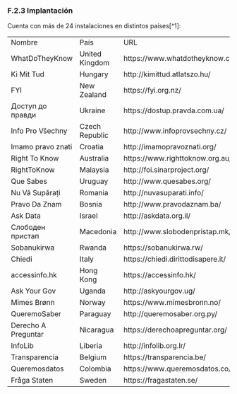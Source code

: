 ### F.2.3 Implantación

Cuenta con más de 24 instalaciones en distintos países[^1]: 

<table>
  <tr>
    <td>Nombre</td>
    <td>País</td>
    <td>URL</td>
  </tr>
  <tr>
    <td>WhatDoTheyKnow</td>
    <td>United Kingdom</td>
    <td>https://www.whatdotheyknow.com/</td>
  </tr>
  <tr>
    <td>Ki Mit Tud</td>
    <td>Hungary</td>
    <td>http://kimittud.atlatszo.hu/</td>
  </tr>
  <tr>
    <td>FYI</td>
    <td>New Zealand</td>
    <td>https://fyi.org.nz/</td>
  </tr>
  <tr>
    <td>Доступ до правди</td>
    <td>Ukraine</td>
    <td>https://dostup.pravda.com.ua/</td>
  </tr>
  <tr>
    <td>Info Pro Všechny</td>
    <td>Czech Republic</td>
    <td>http://www.infoprovsechny.cz/</td>
  </tr>
  <tr>
    <td>Imamo pravo znati</td>
    <td>Croatia</td>
    <td>http://imamopravoznati.org/</td>
  </tr>
  <tr>
    <td>Right To Know</td>
    <td>Australia</td>
    <td>https://www.righttoknow.org.au/</td>
  </tr>
  <tr>
    <td>RightToKnow</td>
    <td>Malaysia</td>
    <td>http://foi.sinarproject.org/</td>
  </tr>
  <tr>
    <td>Que Sabes</td>
    <td>Uruguay</td>
    <td>http://www.quesabes.org/</td>
  </tr>
  <tr>
    <td>Nu Vă Supărați</td>
    <td>Romania</td>
    <td>http://nuvasuparati.info/</td>
  </tr>
  <tr>
    <td>Pravo Da Znam</td>
    <td>Bosnia</td>
    <td>http://www.pravodaznam.ba/</td>
  </tr>
  <tr>
    <td>Ask Data</td>
    <td>Israel</td>
    <td>http://askdata.org.il/</td>
  </tr>
  <tr>
    <td>Слободен пристап</td>
    <td>Macedonia</td>
    <td>http://www.slobodenpristap.mk/</td>
  </tr>
  <tr>
    <td>Sobanukirwa</td>
    <td>Rwanda</td>
    <td>https://sobanukirwa.rw/</td>
  </tr>
  <tr>
    <td>Chiedi</td>
    <td>Italy</td>
    <td>https://chiedi.dirittodisapere.it/</td>
  </tr>
  <tr>
    <td>accessinfo.hk</td>
    <td>Hong Kong</td>
    <td>https://accessinfo.hk/</td>
  </tr>
  <tr>
    <td>Ask Your Gov</td>
    <td>Uganda</td>
    <td>http://askyourgov.ug/</td>
  </tr>
  <tr>
    <td>Mimes Brønn</td>
    <td>Norway</td>
    <td>https://www.mimesbronn.no/</td>
  </tr>
  <tr>
    <td>QueremoSaber</td>
    <td>Paraguay</td>
    <td>http://queremosaber.org.py/</td>
  </tr>
  <tr>
    <td>Derecho A Preguntar</td>
    <td>Nicaragua</td>
    <td>https://derechoapreguntar.org/</td>
  </tr>
  <tr>
    <td>InfoLib</td>
    <td>Liberia</td>
    <td>http://infolib.org.lr/</td>
  </tr>
  <tr>
    <td>Transparencia</td>
    <td>Belgium</td>
    <td>https://transparencia.be/</td>
  </tr>
  <tr>
    <td>Queremosdatos</td>
    <td>Colombia</td>
    <td>https://www.queremosdatos.co/</td>
  </tr>
  <tr>
    <td>Fråga Staten</td>
    <td>Sweden</td>
    <td>https://fragastaten.se/</td>
  </tr>
</table>


